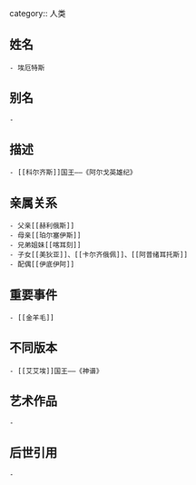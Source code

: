 category:: 人类
## 姓名
	- 埃厄特斯
## 别名
	-
## 描述
	- [[科尔齐斯]]国王——《阿尔戈英雄纪》
## 亲属关系
	- 父亲[[赫利俄斯]]
	- 母亲[[珀尔塞伊斯]]
	- 兄弟姐妹[[喀耳刻]]
	- 子女[[美狄亚]]、[[卡尔齐俄佩]]、[[阿普绪耳托斯]]
	- 配偶[[伊底伊阿]]
## 重要事件
	- [[金羊毛]]
## 不同版本
	- [[艾艾埃]]国王——《神谱》
## 艺术作品
	-
## 后世引用
	-
